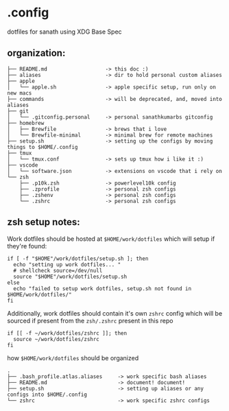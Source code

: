 # .config
dotfiles for sanath using XDG Base Spec

## organization:

```
├── README.md                   -> this doc :) 
├── aliases                     -> dir to hold personal custom aliases
├── apple
│   └── apple.sh                -> apple specific setup, run only on new macs
├── commands                    -> will be deprecated, and, moved into aliases
├── git
│   └── .gitconfig.personal     -> personal sanathkumarbs gitconfig
├── homebrew
│   ├── Brewfile                -> brews that i love
│   └── Brewfile-minimal        -> minimal brew for remote machines
├── setup.sh                    -> setting up the configs by moving things to $HOME/.config 
├── tmux
│   └── tmux.conf               -> sets up tmux how i like it :)
├── vscode
│   └── software.json           -> extensions on vscode that i rely on
└── zsh
    ├── .p10k.zsh               -> powerlevel10k config
    ├── .zprofile               -> personal zsh configs
    ├── .zshenv                 -> personal zsh configs
    └── .zshrc                  -> personal zsh configs
```

## zsh setup notes:

Work dotfiles should be hosted at `$HOME/work/dotfiles` which will setup if they're found:

```
if [ -f "$HOME"/work/dotfiles/setup.sh ]; then
  echo "setting up work dotfiles... "
  # shellcheck source=/dev/null
  source "$HOME"/work/dotfiles/setup.sh
else
  echo "failed to setup work dotfiles, setup.sh not found in $HOME/work/dotfiles/"
fi
```

Additionally, work dotfiles should contain it's own `zshrc` config which will be sourced if present from the `zsh/.zshrc` present in this repo

```
if [[ -f ~/work/dotfiles/zshrc ]]; then
  source ~/work/dotfiles/zshrc
fi

```

how `$HOME/work/dotfiles` should be organized

```
.
├── .bash_profile.atlas.aliases     -> work specific bash aliases
├── README.md                       -> document! document!
├── setup.sh                        -> setting up aliases or any configs into $HOME/.config 
└── zshrc                           -> work specific zshrc configs
```

